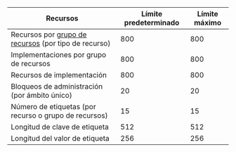 Recursos|Límite predeterminado|Límite máximo
---|---|---
Recursos por [grupo de recursos](../articles/resource-group-overview.md#resource-groups) (por tipo de recurso)|800|800
Implementaciones por grupo de recursos|800|800
Recursos de implementación|800|800
Bloqueos de administración (por ámbito único)|20|20
Número de etiquetas (por recurso o grupo de recursos)|15|15
Longitud de clave de etiqueta|512|512
Longitud del valor de etiqueta|256|256
